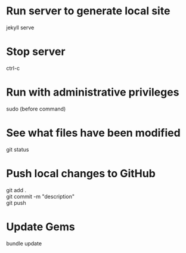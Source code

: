 # Run server to generate local site
jekyll serve

# Stop server
ctrl-c

# Run with administrative privileges
sudo (before command)

# See what files have been modified
git status

# Push local changes to GitHub
git add .  
git commit -m "description"  
git push


# Update Gems
bundle update
